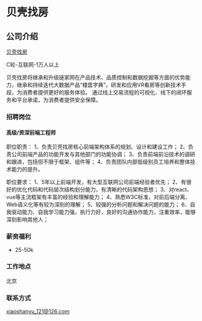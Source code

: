 贝壳找房
==========

## 公司介绍
[贝壳找房](https://bj.ke.com/?utm_source=baidu&utm_medium=pinzhuan&utm_term=biaoti&utm_content=biaotimiaoshu&utm_campaign=wybeijing)

C轮-互联网-1万人以上

贝壳找房将继承和升级链家网在产品技术、品质控制和数据挖掘等方面的优势能力，继承和持续迭代大数据产品“楼盘字典”，研发和应用VR看房等创新技术手段，为消费者提供更好的服务体验。
通过线上交易流程的可视化、线下的闭环服务和平台承诺，为消费者提供安全保障。


### 招聘岗位

#### 高级/资深前端工程师

职位职责： 
1、负责贝壳找房核心前端架构体系的规划、设计和建设工作；
2、负责公司前端产品的功能开发与其他部门的功能协调；
3、负责前端前沿技术的调研和跟进，包括但不限于框架、组件等；
4、负责团队内部低级别员工培养和整体技术能力的提升。

职位要求：
1、5年以上前端开发，有大型互联网公司前端经验者优先；
2、有很好的优化代码和代码层次结构划分能力，有清晰的代码架构思想；
3、对react、vue等主流框架有丰富的经验和理解能力；
4、熟悉W3C标准，对前后端分离、Web语义化等有较为深刻的理解；
5、较强的分析问题和解决问题的能力；
6、自我驱动能力、自我学习能力强，执行力好，良好的沟通协作能力，注重效率，能够深刻影响其他人；

### 薪资福利

- 25-50k

### 工作地点

北京 

### 联系方式

xiaoshanyu_121@126.com
